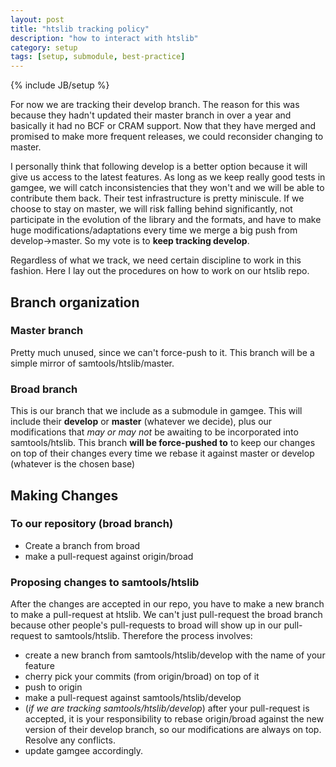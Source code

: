 ```yaml
---
layout: post
title: "htslib tracking policy"
description: "how to interact with htslib"
category: setup
tags: [setup, submodule, best-practice]
---
```

{% include JB/setup %}

For now we are tracking their develop branch. The reason for this was because they hadn't updated their master branch in over a year and basically it had no BCF or CRAM support. Now that they have merged and promised to make more frequent releases, we could reconsider changing to master.

I personally think that following develop is a better option because it will give us access to the latest features. As long as we keep really good tests in gamgee, we will catch inconsistencies that they won't and we will be able to contribute them back. Their test infrastructure is pretty miniscule. If we choose to stay on master, we will risk falling behind significantly, not participate in the evolution of the library and the formats, and have to make huge modifications/adaptations every time we merge a big push from develop->master. So my vote is to **keep tracking develop**.

Regardless of what we track, we need certain discipline to work in this fashion. Here I lay out the procedures on how to work on our htslib repo.

Branch organization
---------------------------

### Master branch
Pretty much unused, since we can't force-push to it. This branch will be a simple mirror of samtools/htslib/master.

### Broad branch
This is our branch that we include as a submodule in gamgee. This will include their **develop** or **master** (whatever we decide), plus our modifications that *may or may not* be awaiting to be incorporated into samtools/htslib. This branch **will be force-pushed to** to keep our changes on top of their changes every time we rebase it against master or develop (whatever is the chosen base)

Making Changes
----------------------------
### To our repository (broad branch)
- Create a branch from broad
- make a pull-request against origin/broad

### Proposing changes to samtools/htslib
After the changes are accepted in our repo, you have to make a new branch to make a pull-request at htslib. We can't just pull-request the broad branch because other people's pull-requests to broad will show up in our pull-request to samtools/htslib. Therefore the process involves:
- create a new branch from samtools/htslib/develop with the name of your feature
- cherry pick your commits (from origin/broad) on top of it
- push to origin
- make a pull-request against samtools/htslib/develop
- (*if we are tracking samtools/htslib/develop*) after your pull-request is accepted, it is your responsibility to rebase origin/broad against the new version of their develop branch, so our modifications are always on top. Resolve any conflicts.
- update gamgee accordingly.
